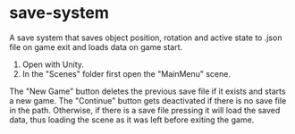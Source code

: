 # save-system
A save system that saves object position, rotation and active state to .json file on game exit and loads data on game start.

1. Open with Unity.
2. In the "Scenes" folder first open the "MainMenu" scene.

The "New Game" button deletes the previous save file if it exists and starts a new game.
The "Continue" button gets deactivated if there is no save file in the path. Otherwise, if there is a save file pressing it will load the saved data, thus loading the scene as it was left before exiting the game.
